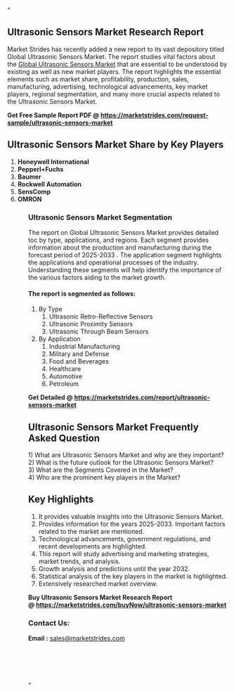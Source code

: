 "<h2>Ultrasonic Sensors Market Research Report</h2>
<p>Market Strides has recently added a new report to its vast depository titled Global Ultrasonic Sensors Market. The report studies vital factors about the&nbsp;<a href=https://marketstrides.com/report/ultrasonic-sensors-market>Global Ultrasonic Sensors Market</a>&nbsp;that are essential to be understood by existing as well as new market players. The report highlights the essential elements such as market share, profitability, production, sales, manufacturing, advertising, technological advancements, key market players, regional segmentation, and many more crucial aspects related to the Ultrasonic Sensors Market.</p>
<p><strong>Get Free Sample Report PDF @&nbsp;<a href=https://marketstrides.com/request-sample/ultrasonic-sensors-market>https://marketstrides.com/request-sample/ultrasonic-sensors-market</a></strong></p>
<h2><strong>Ultrasonic Sensors Market Share by Key Players</strong></h2>
<p><strong><ol><li>
Honeywell International</li><li>Pepperl+Fuchs</li><li>Baumer</li><li>Rockwell Automation</li><li>SensComp</li><li>OMRON


</li><ol></strong></p>
<h3><strong>Ultrasonic Sensors Market Segmentation</strong></h3>
<p>The report on Global Ultrasonic Sensors Market provides detailed toc by type, applications, and regions. Each segment provides information about the production and manufacturing during the forecast period of 2025-2033
. The application segment highlights the applications and operational processes of the industry. Understanding these segments will help identify the importance of the various factors aiding to the market growth.</p>
<h4>The report is segmented as follows:</h4>
<p><ol><li>By Type<ol><li>Ultrasonic Retro-Reflective Sensors</li><li>Ultrasonic Proximity Sensors</li><li>Ultrasonic Through Beam Sensors</li></ol></li><li>By Application<ol><li>Industrial Manufacturing</li><li>Military and Defense</li><li>Food and Beverages</li><li>Healthcare</li><li>Automotive</li><li>Petroleum</li></ol></li></ol></p>
<p><strong>Get Detailed @&nbsp;<a href=https://marketstrides.com/report/ultrasonic-sensors-market>https://marketstrides.com/report/ultrasonic-sensors-market</a></strong></p>
<h2 class=""clr-white mb-3""><strong>Ultrasonic Sensors Market Frequently Asked Question</strong></h2>
<div class=""card-header"">1) What are&nbsp;Ultrasonic Sensors Market and why are they important?
<div class=""card"">
<div class=""card-header"">2) What is the future outlook for the Ultrasonic Sensors Market?</div>
</div>
</div>
<div class=""card-header"">3) What are the Segments Covered in the Market?</div>
<div class=""card-header"">4) Who are the prominent key players in the Market?</div>
<h2><strong>Key Highlights</strong></h2>
<div class=""card-header"">
<ol>
<li>It provides valuable insights into the Ultrasonic Sensors Market.</li>
<li>Provides information for the years 2025-2033. Important factors related to the market are mentioned.</li>
<li>Technological advancements, government regulations, and recent developments are highlighted.</li>
<li>This report will study advertising and marketing strategies, market trends, and analysis.</li>
<li>Growth analysis and predictions until the year 2032.</li>
<li>Statistical analysis of the key players in the market is highlighted.</li>
<li>Extensively researched market overview.</li>
</ol>
<p><strong>Buy Ultrasonic Sensors Market Research Report @&nbsp;<a href=https://marketstrides.com/buyNow/ultrasonic-sensors-market>https://marketstrides.com/buyNow/ultrasonic-sensors-market</a></strong></p>
<h3>Contact Us:</h3>
<p><strong>Email :</strong> <a href=mailto:sales@marketstrides.com>sales@marketstrides.com</a></p>
</div>
<p>&nbsp;</p>
<h3>&nbsp;</h3>"

